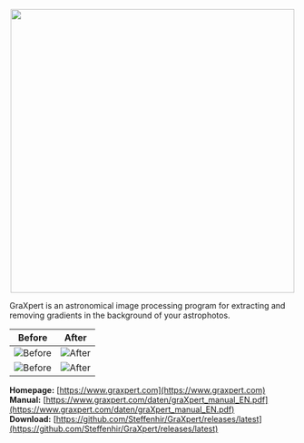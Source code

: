 <p align="center">
<img src="https://github.com/Steffenhir/GraXpert/blob/main/img/GraXpert_LOGO_Hauptvariante.png" width="500"/>
</p>

GraXpert is an astronomical image processing program for extracting and removing
gradients in the background of your astrophotos.

Before                     |  After
:-------------------------:|:-------------------------:
![Before](https://www.graxpert.com/wp-content/uploads/2022/04/M65before-2048x1100.jpg)   |  ![After](https://www.graxpert.com/wp-content/uploads/2022/04/M65after-2048x1097.jpg)
![Before](https://www.graxpert.com/wp-content/uploads/2022/04/M42before-2048x1101.jpg)   |  ![After](https://www.graxpert.com/wp-content/uploads/2022/04/M42after-2048x1100.jpg)

**Homepage:** [https://www.graxpert.com](https://www.graxpert.com)  
**Manual:** [https://www.graxpert.com/daten/graXpert_manual_EN.pdf](https://www.graxpert.com/daten/graXpert_manual_EN.pdf)  
**Download:** [https://github.com/Steffenhir/GraXpert/releases/latest](https://github.com/Steffenhir/GraXpert/releases/latest)

